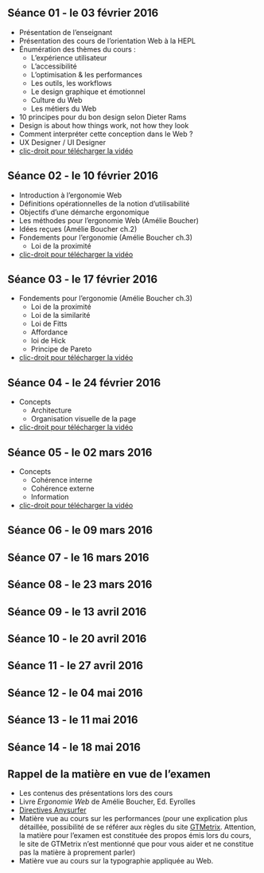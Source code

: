 
## Séance 01 - le 03 février 2016

- Présentation de l’enseignant
- Présentation des cours de l’orientation Web à la HEPL
- Énumération des thèmes du cours :
	- L’expérience utilisateur
	- L’accessibilité
	- L’optimisation & les performances
	- Les outils, les workflows
	- Le design graphique et émotionnel
	- Culture du Web
	- Les métiers du Web
- 10 principes pour du bon design selon Dieter Rams
- Design is about how things work, not how they look
- Comment interpréter cette conception dans le Web ?
- UX Designer / UI Designer
- [clic-droit pour télécharger la vidéo](http://www.domy.be/design-web/2016/cours1.mp4)

## Séance 02 - le 10 février 2016

- Introduction à l’ergonomie Web
- Définitions opérationnelles de la notion d’utilisabilité
- Objectifs d’une démarche ergonomique
- Les méthodes pour l’ergonomie Web (Amélie Boucher)
- Idées reçues (Amélie Boucher ch.2)
- Fondements pour l’ergonomie (Amélie Boucher ch.3)
    + Loi de la proximité
- [clic-droit pour télécharger la vidéo](http://www.domy.be/design-web/2016/cours2.mp4)

## Séance 03 - le 17 février 2016

- Fondements pour l’ergonomie (Amélie Boucher ch.3)
    + Loi de la proximité
    + Loi de la similarité
    + Loi de Fitts
    + Affordance
    + loi de Hick
    + Principe de Pareto
- [clic-droit pour télécharger la vidéo](http://www.domy.be/design-web/2016/cours3.mp4)

## Séance 04 - le 24 février 2016

- Concepts
    + Architecture
    + Organisation visuelle de la page
- [clic-droit pour télécharger la vidéo](http://www.domy.be/design-web/2016/cours4.mp4)

## Séance 05 - le 02 mars 2016

- Concepts
    + Cohérence interne
    + Cohérence externe
    + Information
- [clic-droit pour télécharger la vidéo](http://www.domy.be/design-web/2016/cours5.mp4)

## Séance 06 - le 09 mars 2016

## Séance 07 - le 16 mars 2016

## Séance 08 - le 23 mars 2016

## Séance 09 - le 13 avril 2016

## Séance 10 - le 20 avril 2016

## Séance 11 - le 27 avril 2016

## Séance 12 - le 04 mai 2016

## Séance 13 - le 11 mai 2016

## Séance 14 - le 18 mai 2016

## Rappel de la matière en vue de l’examen
- Les contenus des présentations lors des cours
- Livre *Ergonomie Web* de Amélie Boucher, Ed. Eyrolles
- [Directives Anysurfer](http://www.anysurfer.be/fr/en-pratique/directives)
- Matière vue au cours sur les performances (pour une explication plus détaillée, possibilité de se référer aux règles du site [GTMetrix](http://gtmetrix.com/recommendations.html). Attention, la matière pour l’examen est constituée des propos émis lors du cours, le site de GTMetrix n’est mentionné que pour vous aider et ne constitue pas la matière à proprement parler)
- Matière vue au cours sur la typographie appliquée au Web.
